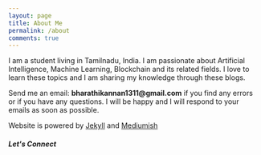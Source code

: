 ```yaml
---
layout: page
title: About Me
permalink: /about
comments: true
---
```


<div class="row justify-content-between">
<div class="col-md-8 pr-5">

<p>I am a student living in Tamilnadu, India.
I am passionate about Artificial Intelligence, Machine Learning, Blockchain and its related fields. I love to learn these topics and I am sharing my knowledge through these blogs.</p>

<p>Send me an email: <strong>bharathikannan1311@gmail.com</strong> if you find any errors or if you have any questions. I will be happy and I will respond to your emails as soon as possible.</p>

<!-- <p class="mb-5"><img class="shadow-lg" src="{{site.baseurl}}/assets/images/mediumish-jekyll-template.png" alt="jekyll template mediumish" /></p> -->
<!-- <h4>Documentation</h4>

<p>Please, read the docs <a href="https://bootstrapstarter.com/bootstrap-templates/template-mediumish-bootstrap-jekyll/">here</a>.</p>

<h4>Questions or bug reports?</h4>

<p>Head over to our <a href="https://github.com/wowthemesnet/mediumish-theme-jekyll">Github repository</a>!</p> -->
<p class="light-text">Website is powered by <a href="https://jekyllrb.com/" target="_blank">Jekyll</a> and <a href="https://github.com/wowthemesnet/mediumish-theme-jekyll" target="_blank">Mediumish</a></p>

</div>

<div class="col-md-4">

<div class="sticky-top sticky-top-80">
<h5>Let's Connect</h5>

<p>
    <a target="_blank" href="https://github.com/bharathikannann"><i class="fab fa-github"></i></a> <span
        class="dot"></span>
    <a target="_blank" href="https://twitter.com/bkn1311?s=08"><i class="fab fa-twitter "></i></a> <span
        class="dot"></span>
    <a target="_blank" href="https://www.linkedin.com/in/bharathi-kannan-n-077a1b14a/"><i
            class="fab fa-linkedin"></i></a>
</p>

<!-- <p>Thank you for your support! Your donation helps me to maintain and improve <a target="_blank" href="https://github.com/wowthemesnet/mediumish-theme-jekyll">Mediumish <i class="fab fa-github"></i></a>.</p>

<a target="_blank" href="https://www.wowthemes.net/donate/" class="btn btn-danger">Buy me a coffee</a> <a target="_blank" href="https://bootstrapstarter.com/bootstrap-templates/template-mediumish-bootstrap-jekyll/" class="btn btn-warning">Documentation</a> -->

</div>
</div>
</div>
